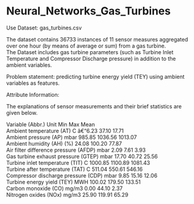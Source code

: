# Neural_Networks_Gas_Turbines

Use Dataset: gas_turbines.csv


The dataset contains 36733 instances of 11 sensor measures aggregated over one hour (by means of average or sum) from a gas turbine.\
The Dataset includes gas turbine parameters (such as Turbine Inlet Temperature and Compressor Discharge pressure) in addition to the ambient variables.


Problem statement: predicting turbine energy yield (TEY) using ambient variables as features.


Attribute Information:

The explanations of sensor measurements and their brief statistics are given below.

Variable (Abbr.) Unit Min Max Mean\
Ambient temperature (AT) C â€“6.23 37.10 17.71\
Ambient pressure (AP) mbar 985.85 1036.56 1013.07\
Ambient humidity (AH) (%) 24.08 100.20 77.87\
Air filter difference pressure (AFDP) mbar 2.09 7.61 3.93\
Gas turbine exhaust pressure (GTEP) mbar 17.70 40.72 25.56\
Turbine inlet temperature (TIT) C 1000.85 1100.89 1081.43\
Turbine after temperature (TAT) C 511.04 550.61 546.16\
Compressor discharge pressure (CDP) mbar 9.85 15.16 12.06\
Turbine energy yield (TEY) MWH 100.02 179.50 133.51\
Carbon monoxide (CO) mg/m3 0.00 44.10 2.37\
Nitrogen oxides (NOx) mg/m3 25.90 119.91 65.29
